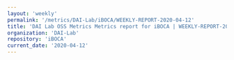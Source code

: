 ```yaml
---
layout: 'weekly'
permalink: '/metrics/DAI-Lab/iBOCA/WEEKLY-REPORT-2020-04-12'
title: 'DAI Lab OSS Metrics Metrics report for iBOCA | WEEKLY-REPORT-2020-04-12'
organization: 'DAI-Lab'
repository: 'iBOCA'
current_date: '2020-04-12'
---
```

